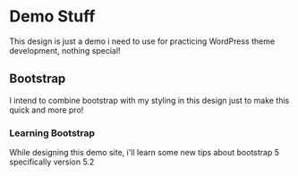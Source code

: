 # Demo Stuff
This design is just a demo i need to use for practicing WordPress theme development, nothing special!

## Bootstrap
I intend to combine bootstrap with my styling in this design just to make this quick and more pro!

### Learning Bootstrap
While designing this demo site, i'll learn some new tips about bootstrap 5 specifically version 5.2
